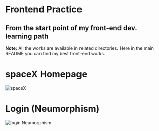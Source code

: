 # Frontend Practice
From the start point of my front-end dev. learning path
-----------------------------------------------------------------------------------------
**Note:** All the works are available in related directories. Here in the main README you can find my best front-end works.

# spaceX Homepage
![spaceX](https://user-images.githubusercontent.com/21283020/214293651-5067d407-ac65-4802-b6c0-3e06a69a3a17.gif)

# Login (Neumorphism)
![login Neumorphism](https://user-images.githubusercontent.com/21283020/213934847-6b9a78be-f58b-4c35-846c-abdce028fa05.jpg)
